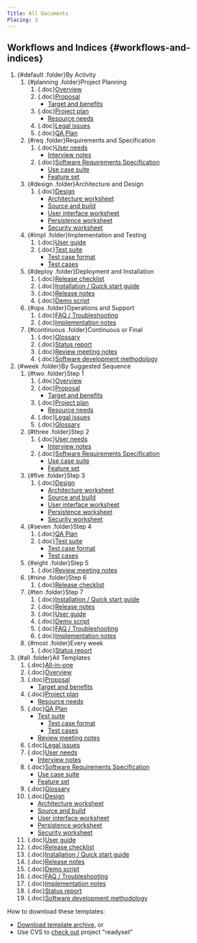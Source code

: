 ```yaml
---
Title: All Documents
Placing: 3
---
```


Workflows and Indices {#workflows-and-indices}
------------

1.  [](#default){#default .folder}By Activity
    1.  [](#default.planning){#planning .folder}Project Planning
        1.  [](index){.doc}[Overview](index)
        2.  [](proposal){.doc}[Proposal](proposal)
            -   [](target-and-benefits)[Target and
                benefits](target-and-benefits)
        3.  [](plan){.doc}[Project plan](plan)
            -   [Resource needs](resource-needs)
        4.  [](legal){.doc}[Legal issues](legal)
        5.  [](qa-plan){.doc}[QA Plan](qa-plan)
    2.  [](#default.req){#req .folder}Requirements and Specification
        1.  [](user-needs){.doc}[User needs](user-needs)
            -   [Interview notes](interview-notes)
        2.  [](srs){.doc}[Software Requirements
            Specification](srs)
            -   [Use case suite](use-case-suite)
            -   [Feature set](feature-set)
    3.  [](#default.design){#design .folder}Architecture and Design
        1.  [](design){.doc}[Design](design)
            -   [Architecture worksheet](design-architecture)
            -   [Source and build](design-src-org)
            -   [User interface worksheet](design-ui)
            -   [Persistence worksheet](design-persistence)
            -   [Security worksheet](design-security)
    4.  [](#default.impl){#impl .folder}Implementation and Testing
        1.  [](userguide){.doc}[User guide](userguide)
        2.  [](test-suite){.doc}[Test suite](test-suite)
            -   [Test case format](test-case-format)
            -   [Test cases](test-cases)
    5.  [](#default.deploy){#deploy .folder}Deployment and Installation
        1.  [](release-checklist){.doc}[Release
            checklist](release-checklist)
        2.  [](install){.doc}[Installation / Quick start
            guide](install)
        3.  [](release-notes){.doc}[Release
            notes](release-notes)
        4.  [](demo-script){.doc}[Demo script](demo-script)
    6.  [](#default.ops){#ops .folder}Operations and Support
        1.  [](faq){.doc}[FAQ / Troubleshooting](faq)
        2.  [](implementation-notes){.doc}[Implementation
            notes](implementation-notes)
    7.  [](#default.continuous){#continuous .folder}Continuous or Final
        1.  [](glossary){.doc}[Glossary](glossary)
        2.  [](status-report){.doc}[Status
            report](status-report)
        3.  [](review-meeting-notes){.doc}[Review meeting
            notes](review-meeting-notes)
        4.  [](sdm){.doc}[Software development
            methodology](sdm)
2.  [](#week){#week .folder}By Suggested Sequence
    1.  [](#week.two){#two .folder}Step 1
        1.  [](index){.doc}[Overview](index)
        2.  [](proposal){.doc}[Proposal](proposal)
            -   [](target-and-benefits)[Target and
                benefits](target-and-benefits)
        3.  [](plan){.doc}[Project plan](plan)
            -   [Resource needs](resource-needs)
        4.  [](legal){.doc}[Legal issues](legal)
        5.  [](glossary){.doc}[Glossary](glossary)
    2.  [](#week.three){#three .folder}Step 2
        1.  [](user-needs){.doc}[User needs](user-needs)
            -   [Interview notes](interview-notes)
        2.  [](srs){.doc}[Software Requirements
            Specification](srs)
            -   [Use case suite](use-case-suite)
            -   [Feature set](feature-set)
    3.  [](#week.five){#five .folder}Step 3
        1.  [](design){.doc}[Design](design)
            -   [Architecture worksheet](design-architecture)
            -   [Source and build](design-src-org)
            -   [User interface worksheet](design-ui)
            -   [Persistence worksheet](design-persistence)
            -   [Security worksheet](design-security)
    4.  [](#week.seven){#seven .folder}Step 4
        1.  [](qa-plan){.doc}[QA Plan](qa-plan)
        2.  [](test-suite){.doc}[Test suite](test-suite)
            -   [Test case format](test-case-format)
            -   [Test cases](test-cases)
    5.  [](#week.eight){#eight .folder}Step 5
        1.  [](review-meeting-notes){.doc}[Review meeting
            notes](review-meeting-notes)
    6.  [](#week.nine){#nine .folder}Step 6
        1.  [](release-checklist){.doc}[Release
            checklist](release-checklist)
    7.  [](#week.ten){#ten .folder}Step 7
        1.  [](install){.doc}[Installation / Quick start
            guide](install)
        2.  [](release-notes){.doc}[Release
            notes](release-notes)
        3.  [](userguide){.doc}[User guide](userguide)
        4.  [](demo-script){.doc}[Demo script](demo-script)
        5.  [](faq){.doc}[FAQ / Troubleshooting](faq)
        6.  [](implementation-notes){.doc}[Implementation
            notes](implementation-notes)
    8.  [](#week.most){#most .folder}Every week
        1.  [](status-report){.doc}[Status
            report](status-report)
3.  [](#all){#all .folder}All Templates
    1.  [](all-in-one){.doc}[All-in-one](all-in-one)
    2.  [](index){.doc}[Overview](index)
    3.  [](proposal){.doc}[Proposal](proposal)
        -   [](target-and-benefits)[Target and
            benefits](target-and-benefits)
    4.  [](plan){.doc}[Project plan](plan)
        -   [](resource-needs)[Resource needs](resource-needs)
    5.  [](qa-plan){.doc}[QA Plan](qa-plan)
        -   [](test-suite)[Test suite](test-suite)
            -   [Test case format](test-case-format)
            -   [Test cases](test-cases)
        -   [](review-meeting-notes)[Review meeting
            notes](review-meeting-notes)
    6.  [](legal){.doc}[Legal issues](legal)
    7.  [](user-needs){.doc}[User needs](user-needs)
        -   [Interview notes](interview-notes)
    8.  [](srs){.doc}[Software Requirements
        Specification](srs)
        -   [Use case suite](use-case-suite)
        -   [Feature set](feature-set)
    9.  [](glossary){.doc}[Glossary](glossary)
    10. [](design){.doc}[Design](design)
        -   [Architecture worksheet](design-architecture)
        -   [Source and build](design-src-org)
        -   [User interface worksheet](design-ui)
        -   [Persistence worksheet](design-persistence)
        -   [Security worksheet](design-security)
    11. [](userguide){.doc}[User guide](userguide)
    12. [](release-checklist){.doc}[Release
        checklist](release-checklist)
    13. [](install){.doc}[Installation / Quick start
        guide](install)
    14. [](release-notes){.doc}[Release notes](release-notes)
    15. [](demo-script){.doc}[Demo script](demo-script)
    16. [](faq){.doc}[FAQ / Troubleshooting](faq)
    17. [](implementation-notes){.doc}[Implementation
        notes](implementation-notes)
    18. [](status-report){.doc}[Status report](status-report)
    19. [](sdm){.doc}[Software development methodology](sdm)

How to download these templates:

-   [Download template archive](http://readyset.tigris.org/servlets/ProjectDocumentList), or
-   Use CVS to [check out](http://readyset.tigris.org/servlets/ProjectSource) project
    "readyset"

